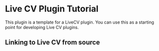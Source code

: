 # Live CV Plugin Tutorial

This plugin is a template for a LiveCV plugin. You can use this as a starting point for developing Live CV plugins.

## Linking to Live CV from source

